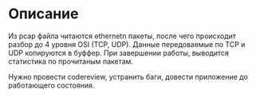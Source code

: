 # Описание

Из pcap файла читаются ethernetn пакеты, после чего происходит разбор
до 4 уровня OSI (TCP, UDP). Данные передоваемые по TCP и UDP копируются в буффер.
При завершении работы, выводится статистика по прочитаным пакетам.

Нужно провести codereview, устранить баги, довести приложение до работающего состояния.
